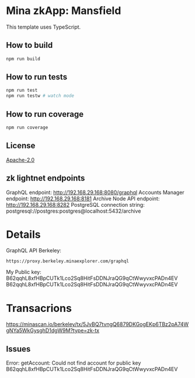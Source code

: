 # Mina zkApp: Mansfield

This template uses TypeScript.

## How to build

```sh
npm run build
```

## How to run tests

```sh
npm run test
npm run testw # watch mode
```

## How to run coverage

```sh
npm run coverage
```

## License

[Apache-2.0](LICENSE)




## zk lightnet endpoints

GraphQL endpoint: http://192.168.29.168:8080/graphql
Accounts Manager endpoint: http://192.168.29.168:8181
Archive Node API endpoint: http://192.168.29.168:8282
PostgreSQL connection string: postgresql://postgres:postgres@localhost:5432/archive






# Details

GraphQL API Berkeley:
```
https://proxy.berkeley.minaexplorer.com/graphql
```

My Public key:
B62qqhL8xfHBpCUTk1Lco2Sq8HitFsDDNJraQG9qCtWwyvxcPADn4EV
B62qqhL8xfHBpCUTk1Lco2Sq8HitFsDDNJraQG9qCtWwyvxcPADn4EV




# Transacrions

 https://minascan.io/berkeley/tx/5JvBQ7tvngQ6879DKGogEKp6TBz2pA74WgNYa5WkGysghD1dgW9M?type=zk-tx



## Issues

Error: getAccount: Could not find account for public key B62qqhL8xfHBpCUTk1Lco2Sq8HitFsDDNJraQG9qCtWwyvxcPADn4EV
